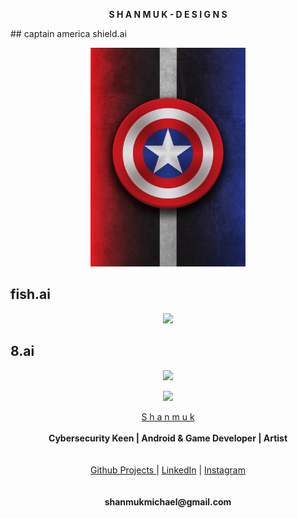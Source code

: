  <p align="center">
  <b>S  H  A  N  M  U  K    -    D  E  S  I  G  N S</b>
</p>
 ## captain america shield.ai
<p align="center">
  <img widht ="350" height="350" src="https://github.com/shanmukmichael/Graphic-Designs/blob/master/captain%20america%20shield/CA_s_line.jpg">
</p>
  

 
 ## fish.ai
<p align="center">
  <img widht ="350" height="350" src="https://user-images.githubusercontent.com/55943851/91564676-9721e500-e95e-11ea-92f9-543b87f32606.jpg">
</p>
  



## 8.ai

<p align="center">
  <img widht ="700" height="700" src="https://user-images.githubusercontent.com/55943851/91273104-5b3e2280-e79a-11ea-83cc-95cf3c07a626.png">
</p>



<p align="center">
  <img widht ="300" height="300" src="https://user-images.githubusercontent.com/55943851/82728945-52f4c800-9d11-11ea-9f0a-061c2a225a72.png">
</p>
  

<p align="center">
  <a href="https://www.google.com/search?q=Shanmuk+Michael&rlz=1C1GCEA_enIN857IN857&oq=Shanmuk+Michael&aqs=chrome..69i57j69i60l3.9741j0j8&sourceid=chrome&ie=UTF-8">S h a n m u k</a><br>
  <br>
    <b>Cybersecurity Keen | Android & Game Developer | Artist</b>
  <br><br>
  <br>
  <a href="https://shanmukmichael.github.io/Shanmuk_Projects/">Github Projects </a>  |
  <a href="https://www.linkedin.com/in/shanmukmichael">LinkedIn</a>  |
  <a href="https://www.instagram.com/mr_singlle">Instagram</a>
  <br><br>
  
  <br>
   <b>shanmukmichael@gmail.com</b>
  <br>
  
</p>
